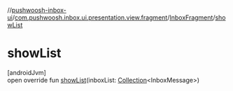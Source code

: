 //[pushwoosh-inbox-ui](../../../index.md)/[com.pushwoosh.inbox.ui.presentation.view.fragment](../index.md)/[InboxFragment](index.md)/[showList](show-list.md)

# showList

[androidJvm]\
open override fun [showList](show-list.md)(inboxList: [Collection](https://kotlinlang.org/api/latest/jvm/stdlib/kotlin-stdlib/kotlin.collections/-collection/index.html)&lt;InboxMessage&gt;)
